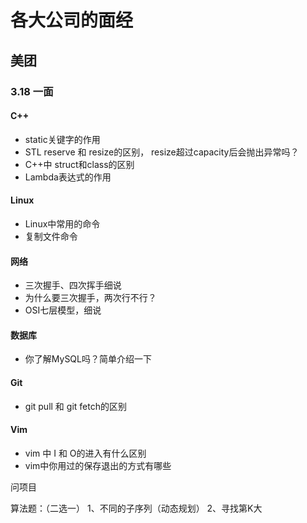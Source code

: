 # 各大公司的面经
## 美团
### 3.18 一面
#### C++
* static关键字的作用
* STL reserve 和 resize的区别， resize超过capacity后会抛出异常吗？
* C++中 struct和class的区别
* Lambda表达式的作用
#### Linux
* Linux中常用的命令
* 复制文件命令
#### 网络
* 三次握手、四次挥手细说
* 为什么要三次握手，两次行不行？
* OSI七层模型，细说
#### 数据库
* 你了解MySQL吗？简单介绍一下
#### Git
* git pull 和 git fetch的区别
#### Vim
* vim 中 I 和 O的进入有什么区别
* vim中你用过的保存退出的方式有哪些

问项目

算法题：（二选一）
1、不同的子序列（动态规划）
2、寻找第K大
